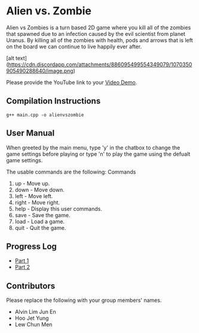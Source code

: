 # Alien vs. Zombie


Alien vs Zombies is a turn based 2D game where you kill all of the zombies that spawned due to an infection caused by the evil scientist from planet Uranus. 
By killing all of the zombies with health, pods and arrows that is left on the board we can continue to live happily ever after. 

[alt text] (https://cdn.discordapp.com/attachments/886095499554349079/1070350905490288640/image.png)

Please provide the YouTube link to your [Video Demo](https://youtu.be/VO3LrOuHFTI).

## Compilation Instructions

```
g++ main.cpp -o alienvszombie
```

## User Manual

When greeted by the main menu, type 'y' in the chatbox to change the game settings before playing or type 'n' to play the game using the defualt game settings.

The usable commands are the following:
Commands
1. up      - Move up.
2. down    - Move down.
3. left    - Move left.
4. right   - Move right.
5. help    - Display this user commands.
6. save    - Save the game.
7. load    - Load a game.
8. quit    - Quit the game.

## Progress Log

- [Part 1](PART1.md)
- [Part 2](PART2.md)

## Contributors

Please replace the following with your group members' names. 

- Alvin Lim Jun En
- Hoo Jet Yung
- Lew Chun Men


